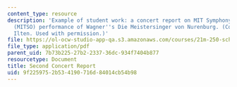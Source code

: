 ```yaml
---
content_type: resource
description: 'Example of student work: a concert report on MIT Symphony Orchestra''s
  (MITSO) performance of Wagner''s Die Meistersinger von Nurenburg. (Courtesy of Philip
  Ilten. Used with permission.)'
file: https://ol-ocw-studio-app-qa.s3.amazonaws.com/courses/21m-250-schubert-to-debussy-fall-2006/9f2259752b534190716d84014cb54b98_report_ilten.pdf
file_type: application/pdf
parent_uid: 7b73b225-27b2-2337-36dc-934f7404b877
resourcetype: Document
title: Second Concert Report
uid: 9f225975-2b53-4190-716d-84014cb54b98
---
```


